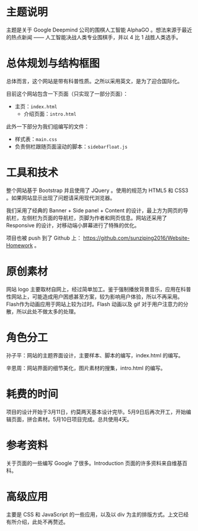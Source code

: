 # 主题说明
主题是关于 Google Deepmind 公司的围棋人工智能 AlphaGO 。想法来源于最近的热点新闻 —— 人工智能决战人类专业围棋手，并以 4 比 1 战胜人类选手。

# 总体规划与结构框图
总体而言，这个网站是带有科普性质。之所以采用英文，是为了迎合国际化。

目前这个网站包含一下页面（只实现了一部分页面）：
* 主页：`index.html`
  * 介绍页面：`intro.html`

此外一下部分为我们组编写的文件：
* 样式表：`main.css`
* 负责侧栏跟随页面滚动的脚本：`sidebarfloat.js`

# 工具和技术
整个网站基于 Bootstrap 并且使用了 JQuery 。使用的规范为 HTML5 和 CSS3 。如果网站显示出现了问题请采用现代浏览器。

我们采用了经典的 Banner + Side panel + Content 的设计，最上方为网页的导航栏，左侧栏为页面的导航栏，页脚为作者和网页信息。网站还采用了 Responsive 的设计，对移动端小屏幕进行了特殊的优化。

项目也被 push 到了 Github 上： https://github.com/sunziping2016/Website-Homework 。

# 原创素材
网站 logo 主要取材自网上，经过简单加工。鉴于强制播放背景音乐，应用在科普性网站上，可能造成用户困惑甚至方案，较为影响用户体验，所以不再采用。Flash作为动画应用于网站上较为过时。Flash 动画以及 gif 对于用户注意力的分散，所以此处不做太多的处理。

# 角色分工
孙子平：网站的主题界面设计，主要样本、脚本的编写，index.html 的编写。

辛恩周：网站界面的细节美化，图片素材的搜集，intro.html 的编写。

# 耗费的时间
项目的设计开始于3月11日，约莫两天基本设计完毕。5月9日后再次开工，开始编辑页面，拼合素材。5月10日项目完成。总共使用4天。

# 参考资料
关于页面的一些编写 Google 了很多。Introduction 页面的许多资料来自维基百科。

# 高级应用
主要是 CSS 和 JavaScript 的一些应用，以及以 div 为主的排版方式。上文已经有所介绍，此处不再赘述。
